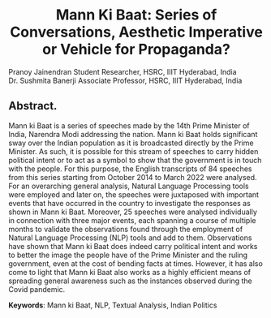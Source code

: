 <h1><center>Mann Ki Baat: Series of Conversations, Aesthetic Imperative or Vehicle for Propaganda? </center></h1>

Pranoy Jainendran Student Researcher, HSRC, IIIT Hyderabad, India <br>
Dr. Sushmita Banerji Associate Professor, HSRC, IIIT Hyderabad, India

<h2>Abstract.</h2>
     Mann ki Baat is a series of speeches made by the 14th Prime Minister of India, Narendra Modi addressing the nation. Mann ki Baat holds significant sway over the Indian population as it is broadcasted directly by the Prime Minister. As such, it is possible for this stream of speeches to carry hidden political intent or to act as a symbol to show that the government is in touch with the people. For this purpose, the English transcripts of 84 speeches from this series starting from October 2014 to March 2022 were analysed. For an overarching general analysis, Natural Language Processing tools were employed and later on, the speeches were juxtaposed with important events that have occurred in the country to investigate the responses as shown in Mann ki Baat. Moreover, 25 speeches were analysed individually in connection with three major events, each spanning a course of multiple months to validate the observations found through the employment of Natural Language Processing (NLP) tools and add to them. Observations have shown that Mann ki Baat does indeed carry political intent and works to better the image the people have of the Prime Minister and the ruling government, even at the cost of bending facts at times. However, it has also come to light that Mann ki Baat also works as a highly efficient means of spreading general awareness such as the instances observed during the Covid pandemic.
<br>

**Keywords**: Mann ki Baat, NLP, Textual Analysis, Indian Politics